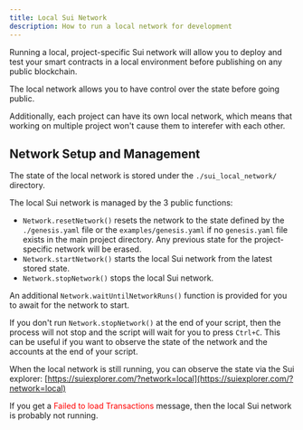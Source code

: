 ```yaml
---
title: Local Sui Network
description: How to run a local network for development
---
```


Running a local, project-specific Sui network will allow you to deploy and test your smart contracts
in a local environment before publishing on any public blockchain.

The local network allows you to have control over the state before going public.

Additionally, each project can have its own local network, which means that working on multiple
project won't cause them to interefer with each other.

## Network Setup and Management

The state of the local network is stored under the `./sui_local_network/` directory.

The local Sui network is managed by the 3 public functions:
- `Network.resetNetwork()` resets the network to the state defined by the `./genesis.yaml` file
    or the `examples/genesis.yaml` if no `genesis.yaml` file exists in the main project directory.
    Any previous state for the project-specific network will be erased.
- `Network.startNetwork()` starts the local Sui network from the latest stored state.
- `Network.stopNetwork()` stops the local Sui network.

An additional `Network.waitUntilNetworkRuns()` function is provided for you to await for the
network to start.

If you don't run `Network.stopNetwork()` at the end of your script, then the process will not
stop and the script will wait for you to press `Ctrl+C`. This can be useful if you want to
observe the state of the network and the accounts at the end of your script.

When the local network is still running, you can observe the state via the Sui explorer:
[https://suiexplorer.com/?network=local](https://suiexplorer.com/?network=local)

If you get a <failure>Failed to load Transactions</failure> message, then the local Sui network
is probably not running.

<style>
failure {
    color: red;
}
</style>